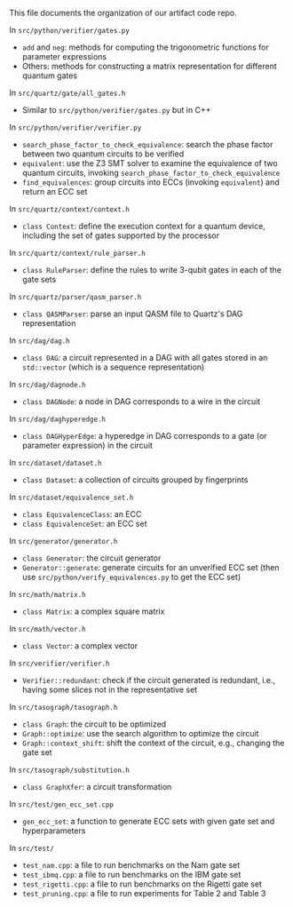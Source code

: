 This file documents the organization of our artifact code repo.

In `src/python/verifier/gates.py`
* `add` and `neg`: methods for computing the trigonometric functions for parameter expressions
* Others: methods for constructing a matrix representation for different quantum gates

In `src/quartz/gate/all_gates.h`
* Similar to `src/python/verifier/gates.py` but in C++

In `src/python/verifier/verifier.py`
* `search_phase_factor_to_check_equivalence`: search the phase factor between two quantum circuits to be verified
* `equivalent`: use the Z3 SMT solver to examine the equivalence of two quantum circuits, invoking `search_phase_factor_to_check_equivalence`
* `find_equivalences`: group circuits into ECCs (invoking `equivalent`) and return an ECC set

In `src/quartz/context/context.h`
* `class Context`: define the execution context for a quantum device, including the set of gates supported by the processor

In `src/quartz/context/rule_parser.h`
* `class RuleParser`: define the rules to write 3-qubit gates in each of the gate sets

In `src/quartz/parser/qasm_parser.h`
* `class QASMParser`: parse an input QASM file to Quartz's DAG representation

In `src/dag/dag.h`
* `class DAG`: a circuit represented in a DAG with all gates stored in an `std::vector` (which is a sequence representation)

In `src/dag/dagnode.h`
* `class DAGNode`: a node in DAG corresponds to a wire in the circuit

In `src/dag/daghyperedge.h`
* `class DAGHyperEdge`: a hyperedge in DAG corresponds to a gate (or parameter expression) in the circuit

In `src/dataset/dataset.h`
* `class Dataset`: a collection of circuits grouped by fingerprints

In `src/dataset/equivalence_set.h`
* `class EquivalenceClass`: an ECC
* `class EquivalenceSet`: an ECC set

In `src/generator/generator.h`
* `class Generator`: the circuit generator
* `Generator::generate`: generate circuits for an unverified ECC set (then use `src/python/verify_equivalences.py` to get the ECC set)

In `src/math/matrix.h`
* `class Matrix`: a complex square matrix

In `src/math/vector.h`
* `class Vector`: a complex vector

In `src/verifier/verifier.h`
* `Verifier::redundant`: check if the circuit generated is redundant, i.e., having some slices not in the representative set

In `src/tasograph/tasograph.h`
* `class Graph`: the circuit to be optimized
* `Graph::optimize`: use the search algorithm to optimize the circuit
* `Graph::context_shift`: shift the context of the circuit, e.g., changing the gate set

In `src/tasograph/substitution.h`
* `class GraphXfer`: a circuit transformation

In `src/test/gen_ecc_set.cpp`
* `gen_ecc_set`: a function to generate ECC sets with given gate set and hyperparameters

In `src/test/`
* `test_nam.cpp`: a file to run benchmarks on the Nam gate set
* `test_ibmq.cpp`: a file to run benchmarks on the IBM gate set
* `test_rigetti.cpp`: a file to run benchmarks on the Rigetti gate set
* `test_pruning.cpp`: a file to run experiments for Table 2 and Table 3
